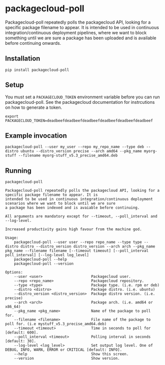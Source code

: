 # packagecloud-poll
Packagecloud-poll repeatedly polls the packagecloud API, looking for a specific package filename to appear. It is
intended to be used in continuous integration/continuous deployment pipelines, where we want to block something until 
we are sure a package has been uploaded and is available before continuing onwards.

## Installation
```shell
pip install packagecloud-poll
```

## Setup
You must set a `PACKAGECLOUD_TOKEN` environment variable before you can run packagecloud-poll. See the packagecloud 
documentation for instrcutions on how to generate a token.

```shell
export PACKAGECLOUD_TOKEN=deadbeefdeadbeefdeadbeefdeadbeefdeadbeefdeadbeef
```

## Example invocation
```shell
packagecloud-poll --user my_user --repo my_repo_name --type deb --distro ubuntu --distro_version precise --arch amd64 --pkg_name myorg-stuff --filename myorg-stuff_v5.3_precise_amd64.deb
```

## Running
```shell
packagecloud-poll

Packagecloud-poll repeatedly polls the packagecloud API, looking for a specific package filename to appear. It is
intended to be used in continuous integration/continuous deployment scenarios where we want to block until we are sure
a package has been indexed and is avaiable before continuing.

All arguments are mandatory except for --timeout, --poll_interval and --log-level.

Increased productivity gains high favour from the machine god.

Usage:
    packagecloud-poll --user user --repo repo_name --type type --distro distro --distro_version distro_version --arch arch --pkg_name pkg_name --filename filename [--timeout timeout] [--poll_interval poll_interval] [--log-level log_level]
    packagecloud-poll --help
    packagecloud-poll --version

Options:
    --user <user>                      Packagecloud user.
    --repo <repo_name>                 Packagecloud repository.
    --type <type>                      Package type. (i.e. rpm or deb)
    --distro <distro>                  Package distro. (i.e. ubuntu)
    --distro_version <distro_version>  Package distro version. (i.e. precise)
    --arch <arch>                      Package arch. (i.e. amd64 or x86_64)
    --pkg_name <pkg_name>              Name of the package to poll for.
    --filename <filename>              File name of the package to poll for. (i.e mystuff_v5.3_precise_amd64.deb)
    --timeout <timeout>                Time in seconds to poll for [default: 600].
    --poll_interval <timeout>          Polling interval in seconds [default: 30].
    --log-level <log_level>            Set output log level. One of DEBUG, INFO, WARN, ERROR or CRITICAL [default: INFO].
    --help                             Show this screen.
    --version                          Show version.
```

